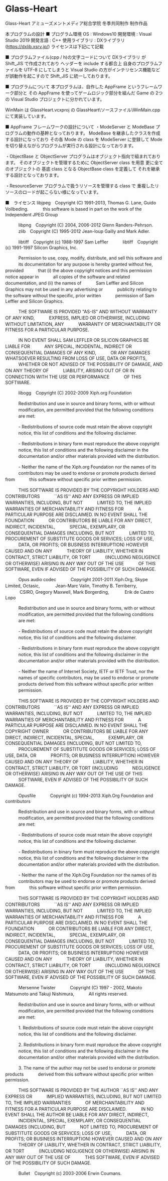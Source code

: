 # Glass-Heart
Glass-Heart
アミューズメントメディア総合学院 冬季共同制作 制作作品

本プログラムの設計
■ プログラム環境 
OS : Windows10 
開発環境 : Visual Studio 2019 
開発言語 : C++ 
使用ライブラリ : DXライブラリ(https://dxlib.xsrv.jp/) ライセンスは下記にて記載

■ プログラムファイル(cpp / h)の文字コードについて DXライブラリ が Shift_JIS で作成されており ヘッダーを include する都合上 自身のプログラムファイルを UTF-8 にしてしまうと Visual Studio の方がインテリセンス機能などが誤動作を起こすので Shift_JIS に統一しております。

■ プログラムについて 本プログラムは、自作した AppFrame というフレームワーク部分と その AppFrame を使ってゲームロジック部分を組んだ Game の 2つの Visual Studio プロジェクトに分かれています。

WinMain は GlassHeart.vcxproj の GlassHeart\ソースファイル\WinMain.cpp にて実装しています。

■ AppFrame フレームワークの設計について ・ModeServer と ModeBase プログラムの動作の基幹となっております。 ModeBase を継承したクラスを作成する設計になっており その各 Mode の class を ModeServer に登録して Mode を切り替えながらプログラムが実行される設計になっております。

・ObjectBase と ObjectServer プログラムはオブジェクト指向で組まれております。 そのオブジェクトを管理するために ObjectServer class を用意 更に全てのオブジェクトの 基底 class となる ObjectBase class を定義して それを継承する設計となっております。

・ResourceServer プログラムで扱うリソースを管理する class で 重複したリソースのロードが起こらない様になっています。

■　ライセンス 
libjpeg　Copyright (C) 1991-2013, Thomas G. Lane, Guido Vollbeding. 　　　this software is based in part on the work of the Independent JPEG Group

　　　libpng　Copyright (C) 2004, 2006-2012 Glenn Randers-Pehrson. 　　　zlib　Copyright (C) 1995-2012 Jean-loup Gailly and Mark Adler.

　　　libtiff　Copyright (c) 1988-1997 Sam Leffler 　　　libtiff　Copyright (c) 1991-1997 Silicon Graphics, Inc.

　　　Permission to use, copy, modify, distribute, and sell this software and 　　　its documentation for any purpose is hereby granted without fee, provided 　　　that (i) the above copyright notices and this permission notice appear in 　　　all copies of the software and related documentation, and (ii) the names of 　　　Sam Leffler and Silicon Graphics may not be used in any advertising or 　　　publicity relating to the software without the specific, prior written 　　　permission of Sam Leffler and Silicon Graphics.

　　　THE SOFTWARE IS PROVIDED "AS-IS" AND WITHOUT WARRANTY OF ANY KIND, 　　　EXPRESS, IMPLIED OR OTHERWISE, INCLUDING WITHOUT LIMITATION, ANY 　　　WARRANTY OF MERCHANTABILITY OR FITNESS FOR A PARTICULAR PURPOSE.

　　　IN NO EVENT SHALL SAM LEFFLER OR SILICON GRAPHICS BE LIABLE FOR 　　　ANY SPECIAL, INCIDENTAL, INDIRECT OR CONSEQUENTIAL DAMAGES OF ANY KIND, 　　　OR ANY DAMAGES WHATSOEVER RESULTING FROM LOSS OF USE, DATA OR PROFITS, 　　　WHETHER OR NOT ADVISED OF THE POSSIBILITY OF DAMAGE, AND ON ANY THEORY OF 　　　LIABILITY, ARISING OUT OF OR IN CONNECTION WITH THE USE OR PERFORMANCE 　　　OF THIS SOFTWARE.

　　　libogg　Copyright (C) 2002-2009 Xiph.org Foundation

　　　Redistribution and use in source and binary forms, with or without 　　　modification, are permitted provided that the following conditions 　　　are met:

　　　- Redistributions of source code must retain the above copyright 　　　notice, this list of conditions and the following disclaimer.

　　　- Redistributions in binary form must reproduce the above copyright 　　　notice, this list of conditions and the following disclaimer in the 　　　documentation and/or other materials provided with the distribution.

　　　- Neither the name of the Xiph.org Foundation nor the names of its 　　　contributors may be used to endorse or promote products derived from 　　　this software without specific prior written permission.

　　　THIS SOFTWARE IS PROVIDED BY THE COPYRIGHT HOLDERS AND CONTRIBUTORS 　　　``AS IS'' AND ANY EXPRESS OR IMPLIED WARRANTIES, INCLUDING, BUT NOT 　　　LIMITED TO, THE IMPLIED WARRANTIES OF MERCHANTABILITY AND FITNESS FOR 　　　A PARTICULAR PURPOSE ARE DISCLAIMED. IN NO EVENT SHALL THE FOUNDATION 　　　OR CONTRIBUTORS BE LIABLE FOR ANY DIRECT, INDIRECT, INCIDENTAL, 　　　SPECIAL, EXEMPLARY, OR CONSEQUENTIAL DAMAGES (INCLUDING, BUT NOT 　　　LIMITED TO, PROCUREMENT OF SUBSTITUTE GOODS OR SERVICES; LOSS OF USE, 　　　DATA, OR PROFITS; OR BUSINESS INTERRUPTION) HOWEVER CAUSED AND ON ANY 　　　THEORY OF LIABILITY, WHETHER IN CONTRACT, STRICT LIABILITY, OR TORT 　　　(INCLUDING NEGLIGENCE OR OTHERWISE) ARISING IN ANY WAY OUT OF THE USE 　　　OF THIS SOFTWARE, EVEN IF ADVISED OF THE POSSIBILITY OF SUCH DAMAGE.

　　　Opus audio codec 　　　Copyright 2001-2011 Xiph.Org, Skype Limited, Octasic, 　　　 Jean-Marc Valin, Timothy B. Terriberry, 　　　 CSIRO, Gregory Maxwell, Mark Borgerding, 　　　 Erik de Castro Lopo

　　　Redistribution and use in source and binary forms, with or without 　　　modification, are permitted provided that the following conditions 　　　are met:

　　　- Redistributions of source code must retain the above copyright 　　　notice, this list of conditions and the following disclaimer.

　　　- Redistributions in binary form must reproduce the above copyright 　　　notice, this list of conditions and the following disclaimer in the 　　　documentation and/or other materials provided with the distribution.

　　　- Neither the name of Internet Society, IETF or IETF Trust, nor the 　　　names of specific contributors, may be used to endorse or promote 　　　products derived from this software without specific prior written 　　　permission.

　　　THIS SOFTWARE IS PROVIDED BY THE COPYRIGHT HOLDERS AND CONTRIBUTORS 　　　``AS IS'' AND ANY EXPRESS OR IMPLIED WARRANTIES, INCLUDING, BUT NOT 　　　LIMITED TO, THE IMPLIED WARRANTIES OF MERCHANTABILITY AND FITNESS FOR 　　　A PARTICULAR PURPOSE ARE DISCLAIMED. IN NO EVENT SHALL THE COPYRIGHT OWNER 　　　OR CONTRIBUTORS BE LIABLE FOR ANY DIRECT, INDIRECT, INCIDENTAL, SPECIAL, 　　　EXEMPLARY, OR CONSEQUENTIAL DAMAGES (INCLUDING, BUT NOT LIMITED TO, 　　　PROCUREMENT OF SUBSTITUTE GOODS OR SERVICES; LOSS OF USE, DATA, OR 　　　PROFITS; OR BUSINESS INTERRUPTION) HOWEVER CAUSED AND ON ANY THEORY OF 　　　LIABILITY, WHETHER IN CONTRACT, STRICT LIABILITY, OR TORT (INCLUDING 　　　NEGLIGENCE OR OTHERWISE) ARISING IN ANY WAY OUT OF THE USE OF THIS 　　　SOFTWARE, EVEN IF ADVISED OF THE POSSIBILITY OF SUCH DAMAGE.

　　　Opusfile 　　　Copyright (c) 1994-2013 Xiph.Org Foundation and contributors

　　　Redistribution and use in source and binary forms, with or without 　　　modification, are permitted provided that the following conditions 　　　are met:

　　　- Redistributions of source code must retain the above copyright 　　　notice, this list of conditions and the following disclaimer.

　　　- Redistributions in binary form must reproduce the above copyright 　　　notice, this list of conditions and the following disclaimer in the 　　　documentation and/or other materials provided with the distribution.

　　　- Neither the name of the Xiph.Org Foundation nor the names of its 　　　contributors may be used to endorse or promote products derived from 　　　this software without specific prior written permission.

　　　THIS SOFTWARE IS PROVIDED BY THE COPYRIGHT HOLDERS AND CONTRIBUTORS 　　　``AS IS'' AND ANY EXPRESS OR IMPLIED WARRANTIES, INCLUDING, BUT NOT 　　　LIMITED TO, THE IMPLIED WARRANTIES OF MERCHANTABILITY AND FITNESS FOR 　　　A PARTICULAR PURPOSE ARE DISCLAIMED. IN NO EVENT SHALL THE FOUNDATION 　　　OR CONTRIBUTORS BE LIABLE FOR ANY DIRECT, INDIRECT, INCIDENTAL, 　　　SPECIAL, EXEMPLARY, OR CONSEQUENTIAL DAMAGES (INCLUDING, BUT NOT 　　　LIMITED TO, PROCUREMENT OF SUBSTITUTE GOODS OR SERVICES; LOSS OF USE, 　　　DATA, OR PROFITS; OR BUSINESS INTERRUPTION) HOWEVER CAUSED AND ON ANY 　　　THEORY OF LIABILITY, WHETHER IN CONTRACT, STRICT LIABILITY, OR TORT 　　　(INCLUDING NEGLIGENCE OR OTHERWISE) ARISING IN ANY WAY OUT OF THE USE 　　　OF THIS SOFTWARE, EVEN IF ADVISED OF THE POSSIBILITY OF SUCH DAMAGE.

　　　Mersenne Twister 　　　Copyright (C) 1997 - 2002, Makoto Matsumoto and Takuji Nishimura, 　　　All rights reserved.

　　　Redistribution and use in source and binary forms, with or without 　　　modification, are permitted provided that the following conditions 　　　are met:

　　　1. Redistributions of source code must retain the above copyright 　　　notice, this list of conditions and the following disclaimer.

　　　2. Redistributions in binary form must reproduce the above copyright 　　　notice, this list of conditions and the following disclaimer in the 　　　documentation and/or other materials provided with the distribution.

　　　3. The name of the author may not be used to endorse or promote products 　　　derived from this software without specific prior written permission.

　　　THIS SOFTWARE IS PROVIDED BY THE AUTHOR ``AS IS'' AND ANY EXPRESS OR 　　　IMPLIED WARRANTIES, INCLUDING, BUT NOT LIMITED TO, THE IMPLIED WARRANTIES 　　　OF MERCHANTABILITY AND FITNESS FOR A PARTICULAR PURPOSE ARE DISCLAIMED. 　　　IN NO EVENT SHALL THE AUTHOR BE LIABLE FOR ANY DIRECT, INDIRECT, 　　　INCIDENTAL, SPECIAL, EXEMPLARY, OR CONSEQUENTIAL DAMAGES (INCLUDING, BUT 　　　NOT LIMITED TO, PROCUREMENT OF SUBSTITUTE GOODS OR SERVICES; LOSS OF USE, 　　　DATA, OR PROFITS; OR BUSINESS INTERRUPTION) HOWEVER CAUSED AND ON ANY 　　　THEORY OF LIABILITY, WHETHER IN CONTRACT, STRICT LIABILITY, OR TORT 　　　(INCLUDING NEGLIGENCE OR OTHERWISE) ARISING IN ANY WAY OUT OF THE USE OF 　　　THIS SOFTWARE, EVEN IF ADVISED OF THE POSSIBILITY OF SUCH DAMAGE.

　　　Bullet　Copyright (c) 2003-2006 Erwin Coumans.
